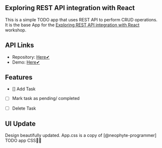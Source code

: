 ## Exploring REST API integration with React

This is a simple TODO app that uses REST API to perform CRUD operations.
It is the base App for the [Exploring REST API integration with React](https://bit.ly/ugmlsa-meetup02) workshop.

## API Links
- Repository: [Here✔](https://github.com/qbentil/qbentil-mlsa-build-rest-api-workshop)
- Demo: [Here✔](https://mlsa-build-rest-api-workshop.onrender.com)


## Features
- [] Add Task
- [ ] Mark task as pending/ completed
- [ ] Delete Task




## UI Update
Design beautifully updated. 
App.css is a copy of [@neophyte-programmer] TODO app CSS🥰🥰
